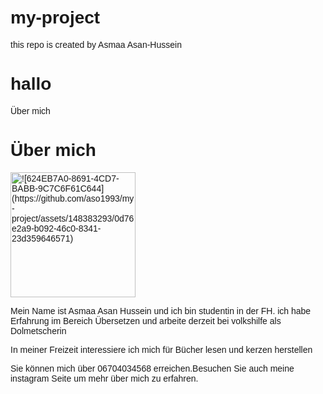 # my-project
this repo is created by Asmaa Asan-Hussein
<h1>hallo</h1>
<!DOCTYPE html>
<html>
<head>
 <litle>Über mich</litle>
 <style>
    body{
     font-family: Arial, sans-serif;
     margin: 0;
     padding: 20px;
    
    h1 (
     text-align: center
    )
    p(
     margin-bottom: 20px
    )
   </style>
</head>
</body>
  <h1>Über mich</h1>

  <img src="bild.jpg" alt="![624EB7A0-8691-4CD7-BABB-9C7C6F61C644](https://github.com/aso1993/my-project/assets/148383293/0d76e2a9-b092-46c0-8341-23d359646571)
"
width="200">
<p>Mein Name ist Asmaa Asan Hussein und ich bin studentin in der FH. ich habe Erfahrung im  Bereich Übersetzen und arbeite derzeit bei volkshilfe als Dolmetscherin</p>
<p>In meiner Freizeit interessiere ich mich für Bücher lesen und kerzen herstellen</p>
<p>Sie können mich über 06704034568 erreichen.Besuchen Sie auch meine instagram Seite um mehr über mich zu erfahren.</p>
</body>
</html>
